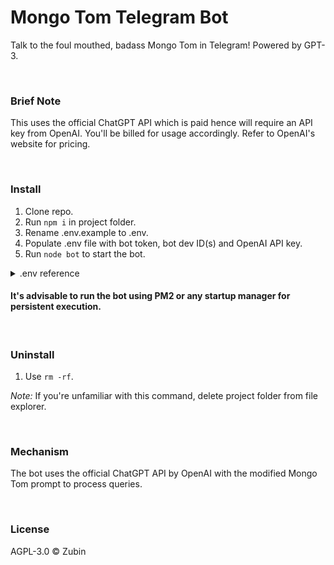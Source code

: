 # Mongo Tom Telegram Bot

Talk to the foul mouthed, badass Mongo Tom in Telegram! Powered by GPT-3.

<br>

### Brief Note

This uses the official ChatGPT API which is paid hence will require an API key from OpenAI. You'll be billed for usage accordingly. Refer to OpenAI's website for pricing.

<br>

### Install

1. Clone repo.
2. Run ```npm i``` in project folder.
3. Rename .env.example to .env.
4. Populate .env file with bot token, bot dev ID(s) and OpenAI API key.
5. Run ```node bot``` to start the bot.

<details>

<summary>
.env reference
</summary>

<br>

BOT_ADMIN refers to the user ID of your Telegram account. This is for logging purposes.

API_KEY refers to OpenAI API key.

</details>

#### It's advisable to run the bot using PM2 or any startup manager for persistent execution.

<br>

### Uninstall

1. Use ```rm -rf```.

*Note:* If you're unfamiliar with this command, delete project folder from file explorer.

<br>

### Mechanism

The bot uses the official ChatGPT API by OpenAI with the modified Mongo Tom prompt to process queries.

<br>

### License

AGPL-3.0 ©️ Zubin